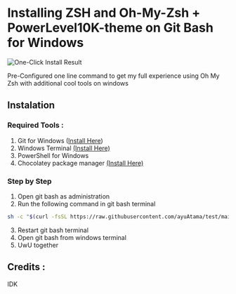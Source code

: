 # Installing ZSH and Oh-My-Zsh + PowerLevel10K-theme on Git Bash for Windows

![One-Click Install Result](image.png)

Pre-Configured one line command to get my full experience using Oh My Zsh with additional cool tools on windows

## Instalation

### Required Tools :
1. Git for Windows ([Install Here](https://git-scm.com/downloads/win))
2. Windows Terminal [(Install Here)](https://apps.microsoft.com/detail/9N0DX20HK701?hl=en-us&gl=ID&ocid=pdpshare)
2. PowerShell for Windows
4. Chocolatey package manager [(Install Here)](https://chocolatey.org/install?_gl=1*15ebutb*_ga*MTg5NDY4NzAzMS4xNzI3NDMyOTYx*_ga_0WDD29GGN2*MTc0MjY1OTMwOC4zLjEuMTc0MjY2MDUzMC4wLjAuMA..)

### Step by Step
1. Open git bash as administration
2. Run the following command in git bash terminal
```Bash
sh -c "$(curl -fsSL https://raw.githubusercontent.com/ayuAtama/test/main/setup-zsh.sh)" 
```
3. Restart git bash terminal
4. Open git bash from windows terminal
4. UwU together

## Credits :
IDK
